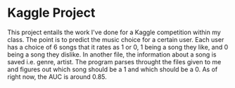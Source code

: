 # Kaggle Project

This project entails the work I've done for a Kaggle competition within my class. The point is to predict the music choice for a certain user. 
Each user has a choice of 6 songs that it rates as 1 or 0, 1 being a song they like, and 0 being a song they dislike. In another file, the information about a song is saved i.e. genre, artist.
The program parses throught the files given to me and figures out which song should be a 1 and which should be a 0. As of right now, the AUC is around 0.85.

